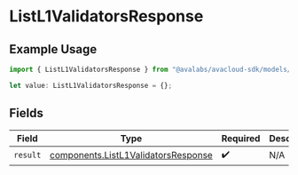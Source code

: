 # ListL1ValidatorsResponse

## Example Usage

```typescript
import { ListL1ValidatorsResponse } from "@avalabs/avacloud-sdk/models/operations";

let value: ListL1ValidatorsResponse = {};
```

## Fields

| Field                                                                                      | Type                                                                                       | Required                                                                                   | Description                                                                                |
| ------------------------------------------------------------------------------------------ | ------------------------------------------------------------------------------------------ | ------------------------------------------------------------------------------------------ | ------------------------------------------------------------------------------------------ |
| `result`                                                                                   | [components.ListL1ValidatorsResponse](../../models/components/listl1validatorsresponse.md) | :heavy_check_mark:                                                                         | N/A                                                                                        |